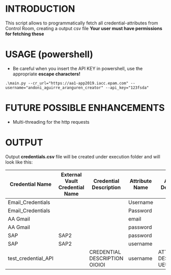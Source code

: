 # INTRODUCTION
This script allows to programmatically fetch all credential-attributes from Control Room, creating a output csv file
**Your user must have permissions for fetching these**

# USAGE (powershell)
* Be careful when you insert the API KEY in powershell, use the appropriate **escape characters!**
```
.\main.py --cr_url="https://aa1-app2019.iacc.epam.com" --username="andoni_aguirre_aranguren_creator" --api_key="123fsda"

```

# FUTURE POSSIBLE ENHANCEMENTS
* Multi-threading for the http requests

# OUTPUT

Output **credentials.csv** file will be created under execution folder and will look like this:

|Credential Name                    |External Vault Credential Name|Credential Description                                                                                     |Attribute Name  |Attribute Description         |Attribute User Provided| Attribute Value               |Masked Attribute|Attribute Password Flag|
|-----------------------------------|------------------------------|-----------------------------------------------------------------------------------------------------------|----------------|------------------------------|-----------------------|-------------------------------|----------------|-----------------------|
|Email_Credentials                  |                              |                                                                                                           |Username        |                              |False                  | oeoe@gmail.com                |False           |False                  |
|Email_Credentials                  |                              |                                                                                                           |Password        |                              |False                  | 1234                          |True            |False                  |
|AA Gmail                           |                              |                                                                                                           |email           |                              |False                  | automation.anywhere@gmail.com |False           |False                  |
|AA Gmail                           |                              |                                                                                                           |password        |                              |False                  | 43214213                      |False           |False                  |
|SAP                                |SAP2                          |                                                                                                           |password        |                              |True                   |                               |False           |False                  |
|SAP                                |SAP2                          |                                                                                                           |username        |                              |True                   |                               |False           |False                  |
|test_credential_API                |                              |CREDENTIAL DESCRIPTION OIOIOI                                                                              |username        |ATTRIBUTE DESCRIPTION UEUEUEUE|False                  | ASDFFDSAFSD@GMAIL.COM         |False           |False                  |
